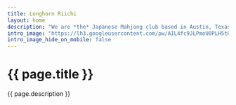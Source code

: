 ```yaml
---
title: Longhorn Riichi
layout: home
description: "We are *the* Japanese Mahjong club based in Austin, Texas! Come to learn or play Riichi at our weekly game sessions -- it's free!"
intro_image: "https://lh3.googleusercontent.com/pw/AIL4fc9JLPmoU0PLH5tRCJgCEiIrrvR_6nG-qTdQGfLgajoXzKNsQtRdcnG0nJRtnEjfvxx10flLHcZb4KRnB-LlvHDe423f1-wB1OuH6ePHo1FPZWcaA1Q=h550"
intro_image_hide_on_mobile: false
---
```


# {{ page.title }}

{{ page.description }}
